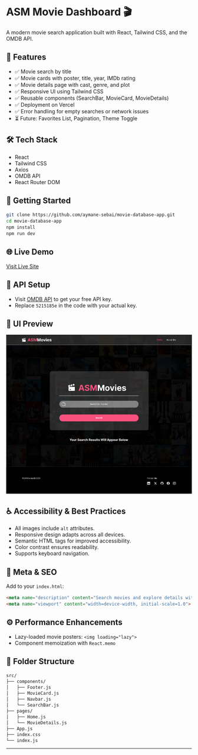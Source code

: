 # ASM Movie Dashboard 🎬

A modern movie search application built with React, Tailwind CSS, and the OMDB API.

## 🚀 Features
- ✅ Movie search by title
- ✅ Movie cards with poster, title, year, IMDb rating
- ✅ Movie details page with cast, genre, and plot
- ✅ Responsive UI using Tailwind CSS
- ✅ Reusable components (SearchBar, MovieCard, MovieDetails)
- ✅ Deployment on Vercel
- ✅ Error handling for empty searches or network issues
- ⏳ Future: Favorites List, Pagination, Theme Toggle

## 🛠 Tech Stack
- React
- Tailwind CSS
- Axios
- OMDB API
- React Router DOM

## 🧪 Getting Started
```bash
git clone https://github.com/aymane-sebai/movie-database-app.git
cd movie-database-app
npm install
npm run dev
```

## 🌐 Live Demo
[Visit Live Site](https://yourdeploymenturl.vercel.app)

## 🔑 API Setup
- Visit [OMDB API](https://www.omdbapi.com/apikey.aspx) to get your free API key.
- Replace `5215185e` in the code with your actual key.

## 📸 UI Preview
![Screenshot - Home Page](https://raw.githubusercontent.com/aymane-sebai/movie-database-app/main/Screenshot%20Home.png)

## ♿ Accessibility & Best Practices
- All images include `alt` attributes.
- Responsive design adapts across all devices.
- Semantic HTML tags for improved accessibility.
- Color contrast ensures readability.
- Supports keyboard navigation.

## 🧠 Meta & SEO
Add to your `index.html`:
```html
<meta name="description" content="Search movies and explore details with ASM Movie Dashboard." />
<meta name="viewport" content="width=device-width, initial-scale=1.0">
```

## ⚙️ Performance Enhancements
- Lazy-loaded movie posters: `<img loading="lazy">`
- Component memoization with `React.memo`

## 📁 Folder Structure
```
src/
├── components/
│   ├── Footer.js
│   ├── MovieCard.js
│   ├── Navbar.js
│   └── SearchBar.js
├── pages/
│   ├── Home.js
│   └── MovieDetails.js
├── App.js
├── index.css
└── index.js
```

---
